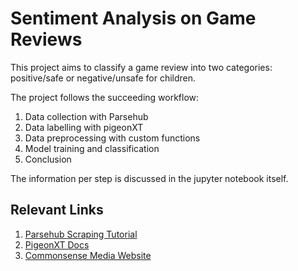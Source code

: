 # Sentiment Analysis on Game Reviews

This project aims to classify a game review into two categories: positive/safe or negative/unsafe for children. 

The project follows the succeeding workflow:
<ol>
  <li>Data collection with Parsehub</li>
  <li>Data labelling with pigeonXT</li>
  <li>Data preprocessing with custom functions</li>
  <li>Model training and classification</li>
  <li>Conclusion</li>
</ol>

The information per step is discussed in the jupyter notebook itself.

## Relevant Links

1. [Parsehub Scraping Tutorial](https://www.youtube.com/watch?v=HJI1qzn1Od4) <br>
2. [PigeonXT Docs](https://github.com/dennisbakhuis/pigeonXT) <br>
3. [Commonsense Media Website](https://www.commonsensemedia.org/) <br>
